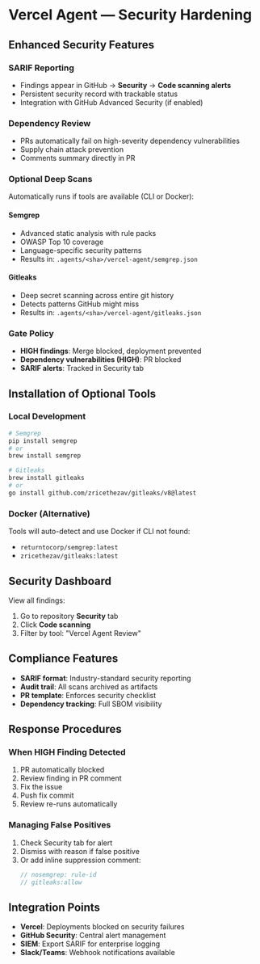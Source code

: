 # Vercel Agent — Security Hardening

## Enhanced Security Features

### SARIF Reporting
- Findings appear in GitHub → **Security** → **Code scanning alerts**
- Persistent security record with trackable status
- Integration with GitHub Advanced Security (if enabled)

### Dependency Review
- PRs automatically fail on high-severity dependency vulnerabilities
- Supply chain attack prevention
- Comments summary directly in PR

### Optional Deep Scans
Automatically runs if tools are available (CLI or Docker):

#### Semgrep
- Advanced static analysis with rule packs
- OWASP Top 10 coverage
- Language-specific security patterns
- Results in: `.agents/<sha>/vercel-agent/semgrep.json`

#### Gitleaks
- Deep secret scanning across entire git history
- Detects patterns GitHub might miss
- Results in: `.agents/<sha>/vercel-agent/gitleaks.json`

### Gate Policy
- **HIGH findings**: Merge blocked, deployment prevented
- **Dependency vulnerabilities (HIGH)**: PR blocked
- **SARIF alerts**: Tracked in Security tab

## Installation of Optional Tools

### Local Development
```bash
# Semgrep
pip install semgrep
# or
brew install semgrep

# Gitleaks
brew install gitleaks
# or
go install github.com/zricethezav/gitleaks/v8@latest
```

### Docker (Alternative)
Tools will auto-detect and use Docker if CLI not found:
- `returntocorp/semgrep:latest`
- `zricethezav/gitleaks:latest`

## Security Dashboard

View all findings:
1. Go to repository **Security** tab
2. Click **Code scanning**
3. Filter by tool: "Vercel Agent Review"

## Compliance Features

- **SARIF format**: Industry-standard security reporting
- **Audit trail**: All scans archived as artifacts
- **PR template**: Enforces security checklist
- **Dependency tracking**: Full SBOM visibility

## Response Procedures

### When HIGH Finding Detected
1. PR automatically blocked
2. Review finding in PR comment
3. Fix the issue
4. Push fix commit
5. Review re-runs automatically

### Managing False Positives
1. Check Security tab for alert
2. Dismiss with reason if false positive
3. Or add inline suppression comment:
   ```js
   // nosemgrep: rule-id
   // gitleaks:allow
   ```

## Integration Points

- **Vercel**: Deployments blocked on security failures
- **GitHub Security**: Central alert management
- **SIEM**: Export SARIF for enterprise logging
- **Slack/Teams**: Webhook notifications available